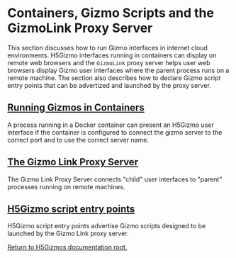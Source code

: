 
# Containers, Gizmo Scripts and the GizmoLink Proxy Server

This section discusses how to run Gizmo interfaces in internet cloud environments.
H5Gizmo interfaces running in containers can display on remote web browsers and 
the `GizmoLink` proxy server helps user web browsers
display Gizmo user interfaces where the parent process runs on a remote machine.
The section also describes how to declare Gizmo script entry points that can be
advertized and launched by the proxy server.

<h2>
<a href="Containers.md">
Running Gizmos in Containers
</a>
</h2>

A process running in a Docker container can present an H5Gizmo user interface
if the container is configured to connect the gizmo server to the correct port
and to use the correct server name.

<h2>
<a href="GizmoLink.md">
The Gizmo Link Proxy Server
</a>
</h2>

The Gizmo Link Proxy Server connects "child" user interfaces to "parent" processes
running on remote machines.


<h2>
<a href="Scripts.md">
H5Gizmo script entry points
</a>
</h2>

H5Gizmo script entry points advertise Gizmo scripts designed to be launched
by the Gizmo Link proxy server.


<a href="../README.md">
Return to H5Gizmos documentation root.
</a>
